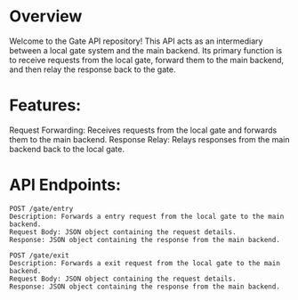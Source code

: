 
# **Overview**
Welcome to the Gate API repository! This API acts as an intermediary between a local gate system and the main backend. Its primary function is to receive requests from the local gate, forward them to the main backend, and then relay the response back to the gate.

# **Features:**
Request Forwarding: Receives requests from the local gate and forwards them to the main backend.
Response Relay: Relays responses from the main backend back to the local gate.


# **API Endpoints:**
```
POST /gate/entry
Description: Forwards a entry request from the local gate to the main backend.
Request Body: JSON object containing the request details.
Response: JSON object containing the response from the main backend.
```

```
POST /gate/exit
Description: Forwards a exit request from the local gate to the main backend.
Request Body: JSON object containing the request details.
Response: JSON object containing the response from the main backend.
```
